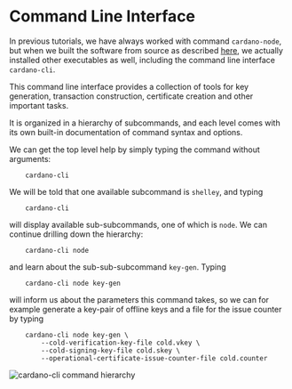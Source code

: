 # Command Line Interface

In previous tutorials, we have always worked with command `cardano-node`,
but when we built the software from source as described [here](000_install.md),
we actually installed other executables as well, including the command line interface `cardano-cli`.

This command line interface provides a collection of tools for key generation, transaction construction, certificate creation
and other important tasks.

It is organized in a hierarchy of subcommands, and each level comes with its own built-in documentation of command syntax and options.

We can get the top level help by simply typing the command without arguments:

        cardano-cli

We will be told that one available subcommand is `shelley`, and typing

        cardano-cli

will display available sub-subcommands, one of which is `node`. We can continue drilling down the hierarchy:

        cardano-cli node

and learn about the sub-sub-subcommand `key-gen`. Typing

        cardano-cli node key-gen

will inform us about the parameters this command takes, so we can for example generate a key-pair of offline keys and a file for the issue counter
by typing

        cardano-cli node key-gen \
            --cold-verification-key-file cold.vkey \
            --cold-signing-key-file cold.skey \
            --operational-certificate-issue-counter-file cold.counter

![`cardano-cli` command hierarchy](images/cli.png)
